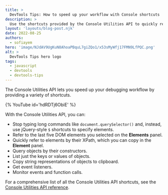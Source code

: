 ```yaml
---
title: >
  DevTools Tips: How to speed up your workflow with Console shortcuts
description: >
  Use the shortcuts provided by the Console Utilities API to quickly refer to recent elements, query objects, monitor events and function calls, and more.
layout: 'layouts/blog-post.njk'
date: 2022-08-25
authors:
  - sofiayem
hero: 'image/NJdAV9UgKuN8AhoaPBquL7giZQo1/x53sMyWfj17FMN9LfPQC.png'
alt: >
  DevTools Tips hero logo
tags:
  - javascript
  - devtools
  - devtools-tips
---
```


The Console Utilities API lets you speed up your debugging workflow by providing a variety of shortcuts.

{% YouTube id='hdRDTj6ObiE' %}

With the Console Utilities API, you can:

- Stop typing long commands like `document.querySelector()` and, instead, use jQuery-style `$` shortcuts to specify elements.
- Refer to the last five DOM elements you selected on the **Elements** panel.
- Quickly refer to elements by their XPath, which you can copy in the **Element** panel.
- Query objects by their constructors.
- List just the keys or values of objects.
- Copy string representations of objects to clipboard.
- Get event listeners.
- Monitor events and function calls.

For a comprehensive list of all the Console Utilities API shortcuts, see the [Console Utilities API reference](/docs/devtools/console/utilities/).
